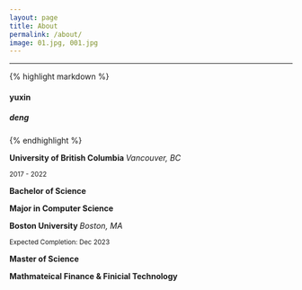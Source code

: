 ```yaml
---
layout: page
title: About
permalink: /about/
image: 01.jpg, 001.jpg
---
```



***
{% highlight markdown %}
#### yuxin
##### deng
{% endhighlight %}


<strong> University of British Columbia </strong>  <em> Vancouver, BC </em> 

<small>2017 - 2022</small>

<strong> Bachelor of Science </strong>

<strong> Major in Computer Science </strong>








<strong> Boston University </strong>  <em> Boston, MA </em> 

<small>Expected Completion: Dec 2023</small>

<strong> Master of Science </strong>

<strong> Mathmateical Finance & Finicial Technology </strong>